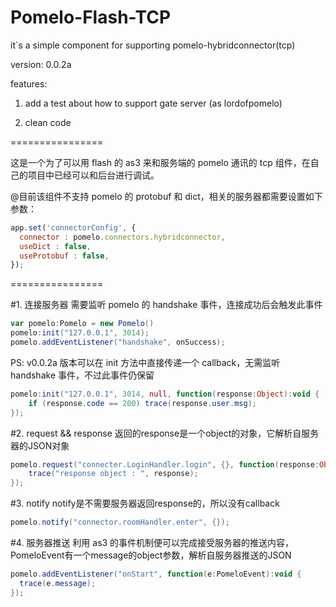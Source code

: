 Pomelo-Flash-TCP
================

it`s a simple component for supporting pomelo-hybridconnector(tcp)

version: 0.0.2a

features:

1. add a test about how to support gate server (as lordofpomelo)

2. clean code


================


这是一个为了可以用 flash 的 as3 来和服务端的 pomelo 通讯的 tcp 组件，在自己的项目中已经可以和后台进行调试。


@目前该组件不支持 pomelo 的 protobuf 和 dict，相关的服务器都需要设置如下参数：
```javascript
app.set('connectorConfig', {
  connector : pomelo.connectors.hybridconnector,
  useDict : false,
  useProtobuf : false,
});
```
  

================


#1. 连接服务器
需要监听 pomelo 的 handshake 事件，连接成功后会触发此事件
```actionscript
var pomelo:Pomelo = new Pomelo()
pomelo:init("127.0.0.1", 3014);
pomelo.addEventListener("handshake", onSuccess);
```

PS: v0.0.2a 版本可以在 init 方法中直接传递一个 callback，无需监听 handshake 事件，不过此事件仍保留
```actionscript
pomelo:init("127.0.0.1", 3014, null, function(response:Object):void {
    if (response.code == 200) trace(response.user.msg);
});
```


#2. request && response
返回的response是一个object的对象，它解析自服务器的JSON对象
```actionscript
pomelo.request("connecter.LoginHandler.login", {}, function(response:Object):void {
    trace("response object : ", response);
});
```


#3. notify
notify是不需要服务器返回response的，所以没有callback
```actionscript
pomelo.notify("connector.roomHandler.enter", {});
```


#4. 服务器推送
利用 as3 的事件机制便可以完成接受服务器的推送内容，PomeloEvent有一个message的object参数，解析自服务器推送的JSON
```actionscript
pomelo.addEventListener("onStart", function(e:PomeloEvent):void {
  trace(e.message);
});
```
